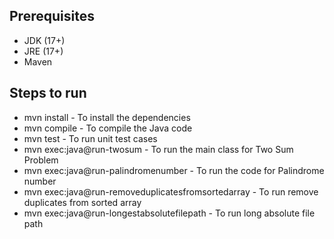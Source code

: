 ## Prerequisites
- JDK (17+)
- JRE (17+)
- Maven

## Steps to run
- mvn install - To install the dependencies
- mvn compile - To compile the Java code
- mvn test    - To run unit test cases
- mvn exec:java@run-twosum - To run the main class for Two Sum Problem
- mvn exec:java@run-palindromenumber - To run the code for Palindrome number
- mvn exec:java@run-removeduplicatesfromsortedarray - To run remove duplicates from sorted array
- mvn exec:java@run-longestabsolutefilepath - To run long absolute file path

